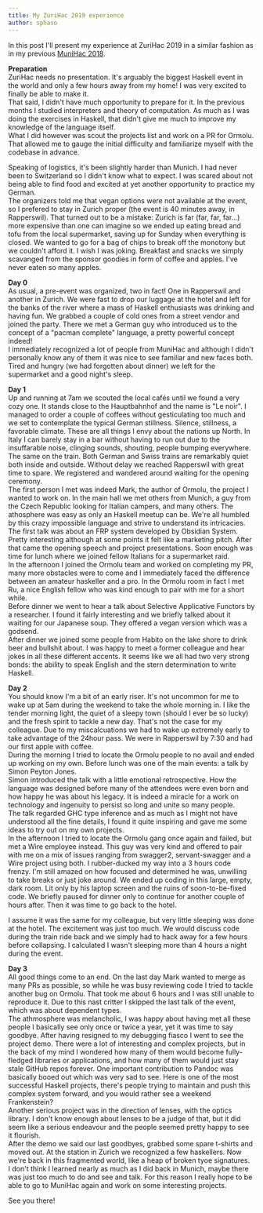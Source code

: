 ```yaml
---
title: My ZuriHac 2019 experience
author: sphaso
---
```


In this post I'll present my experience at ZuriHac 2019 in a similar fashion as in my previous [MuniHac 2018](http://sphaso.github.io/posts/2018-11-23-my-munihac-2018-experience.html).

__Preparation__    
ZuriHac needs no presentation. It's arguably the biggest Haskell event in the world and only a few hours away from my home! I was very excited to finally be able to make it.     
That said, I didn't have much opportunity to prepare for it. In the previous months I studied interpreters and theory of computation. As much as I was doing the exercises in Haskell, that didn't give me much to improve my knowledge of the language itself.    
What I did however was scout the projects list and work on a PR for Ormolu. That allowed me to gauge the initial difficulty and familiarize myself with the codebase in advance.

Speaking of logistics, it's been slightly harder than Munich. I had never been to Switzerland so I didn't know what to expect. I was scared about not being able to find food and excited at yet another opportunity to practice my German.     
The organizers told me that vegan options were not available at the event, so I prefered to stay in Zurich proper (the event is 40 minutes away, in Rapperswil). That turned out to be a mistake: Zurich is far (far, far, far...) more expensive than one can imagine so we ended up eating bread and tofu from the local supermarket, saving up for Sunday when everything is closed. We wanted to go for a bag of chips to break off the monotony but we couldn't afford it. I wish I was joking. Breakfast and snacks we simply scavanged from the sponsor goodies in form of coffee and apples. I've never eaten so many apples.

__Day 0__    
As usual, a pre-event was organized, two in fact! One in Rapperswil and another in Zurich. We were fast to drop our luggage at the hotel and left for the banks of the river where a mass of Haskell enthusiasts was drinking and having fun. We grabbed a couple of cold ones from a street vendor and joined the party. There we met a German guy who introduced us to the concept of a "pacman complete" language, a pretty powerful concept indeed!     
I immediately recognized a lot of people from MuniHac and although I didn't personally know any of them it was nice to see familiar and new faces both. Tired and hungry (we had forgotten about dinner) we left for the supermarket and a good night's sleep.

__Day 1__    
Up and running at 7am we scouted the local cafés until we found a very cozy one. It stands close to the Hauptbahnhof and the name is "Le noir". I managed to order a couple of coffees without gesticulating too much and we set to contemplate the typical German stillness. Silence, stillness, a favorable climate. These are all things I envy about the nations up North. In Italy I can barely stay in a bar without having to run out due to the insuffarable noise, clinging sounds, shouting, people bumping everywhere.     
The same on the train. Both German and Swiss trains are remarkably quiet both inside and outside. Without delay we reached Rapperswil with great time to spare. We registered and wandered around waiting for the opening ceremony.    
The first person I met was indeed Mark, the author of Ormolu, the project I wanted to work on. In the main hall we met others from Munich, a guy from the Czech Republic looking for Italian campers, and many others. The athosphere was easy as only an Haskell meetup can be. We're all humbled by this crazy impossible language and strive to understand its intricacies.    
The first talk was about an FRP system developed by Obsidian System. Pretty interesting although at some points it felt like a marketing pitch. After that came the opening speech and project presentations. Soon enough was time for lunch where we joined fellow Italians for a supermarket raid.     
In the afternoon I joined the Ormolu team and worked on completing my PR, many more obstacles were to come and I immediately faced the difference between an amateur haskeller and a pro. In the Ormolu room in fact I met Ru, a nice English fellow who was kind enough to pair with me for a short while.    
Before dinner we went to hear a talk about Selective Applicative Functors by a researcher. I found it fairly interesting and we briefly talked about it waiting for our Japanese soup. They offered a vegan version which was a godsend.     
After dinner we joined some people from Habito on the lake shore to drink beer and bullshit about. I was happy to meet a former colleague and hear jokes in all these different accents. It seems like we all had two very strong bonds: the ability to speak English and the stern determination to write Haskell.

__Day 2__     
You should know I'm a bit of an early riser. It's not uncommon for me to wake up at 5am during the weekend to take the whole morning in. I like the tender morning light, the quiet of a sleepy town (should I ever be so lucky) and the fresh spirit to tackle a new day. That's not the case for my colleague. Due to my miscalcuations we had to wake up extremely early to take advantage of the 24hour pass. We were in Rapperswil by 7:30 and had our first apple with coffee.    
During the morning I tried to locate the Ormolu people to no avail and ended up working on my own. Before lunch was one of the main events: a talk by Simon Peyton Jones.    
Simon introduced the talk with a little emotional retrospective. How the language was designed before many of the attendees were even born and how happy he was about his legacy. It is indeed a miracle for a work on technology and ingenuity to persist so long and unite so many people.    
The talk regarded GHC type inference and as much as I might not have understood all the fine details, I found it quite inspiring and gave me some ideas to try out on my own projects.     
In the afternoon I tried to locate the Ormolu gang once again and failed, but met a Wire employee instead. This guy was very kind and offered to pair with me on a mix of issues ranging from swagger2, servant-swagger and a Wire project using both. I rubber-ducked my way into a 3 hours code frenzy. I'm still amazed on how focused and determined he was, unwilling to take breaks or just joke around. We ended up coding in this large, empty, dark room. Lit only by his laptop screen and the ruins of soon-to-be-fixed code. We briefly paused for dinner only to continue for another couple of hours after. Then it was time to go back to the hotel.     

I assume it was the same for my colleague, but very little sleeping was done at the hotel. The excitement was just too much. We would discuss code during the train ride back and we simply had to hack away for a few hours before collapsing. I calculated I wasn't sleeping more than 4 hours a night during the event.

__Day 3__     
All good things come to an end. On the last day Mark wanted to merge as many PRs as possible, so while he was busy reviewing code I tried to tackle another bug on Ormolu. That took me about 6 hours and I was still unable to reproduce it. Due to this nast critter I skipped the last talk of the event, which was about dependent types.     
The athmosphere was melancholic, I was happy about having met all these people I basically see only once or twice a year, yet it was time to say goodbye. After having resigned to my debugging fiasco I went to see the project demo. There were a lot of interesting and complex projects, but in the back of my mind I wondered how many of them would become fully-fledged libraries or applications, and how many of them would just stay stale GitHub repos forever. One important contribution to Pandoc was basically booed out which was very sad to see. Here is one of the most successful Haskell projects, there's people trying to maintain and push this complex system forward, and you would rather see a weekend Frankenstein?    
Another serious project was in the direction of lenses, with the optics library. I don't know enough about lenses to be a judge of that, but it did seem like a serious endeavour and the people seemed pretty happy to see it flourish.    
After the demo we said our last goodbyes, grabbed some spare t-shirts and moved out. At the station in Zurich we recognized a few haskellers. Now we're back in this fragmented world, like a heap of broken tyoe signatures.     
I don't think I learned nearly as much as I did back in Munich, maybe there was just too much to do and see and talk. For this reason I really hope to be able to go to MuniHac again and work on some interesting projects.    

See you there!
